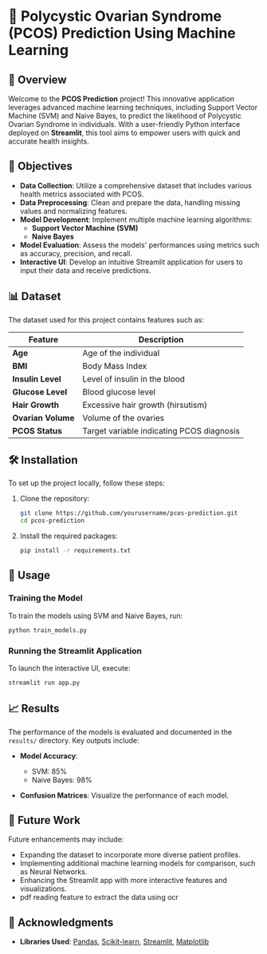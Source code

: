 

# 🌸 Polycystic Ovarian Syndrome (PCOS) Prediction Using Machine Learning

## 📖 Overview

Welcome to the **PCOS Prediction** project! This innovative application leverages advanced machine learning techniques, including Support Vector Machine (SVM) and Naive Bayes, to predict the likelihood of Polycystic Ovarian Syndrome in individuals. With a user-friendly Python interface deployed on **Streamlit**, this tool aims to empower users with quick and accurate health insights.

## 🎯 Objectives

- **Data Collection**: Utilize a comprehensive dataset that includes various health metrics associated with PCOS.
- **Data Preprocessing**: Clean and prepare the data, handling missing values and normalizing features.
- **Model Development**: Implement multiple machine learning algorithms:
  - **Support Vector Machine (SVM)**
  - **Naive Bayes**
- **Model Evaluation**: Assess the models' performances using metrics such as accuracy, precision, and recall.
- **Interactive UI**: Develop an intuitive Streamlit application for users to input their data and receive predictions.

## 📊 Dataset

The dataset used for this project  contains features such as:

| Feature               | Description                                   |
|-----------------------|-----------------------------------------------|
| **Age**               | Age of the individual                         |
| **BMI**               | Body Mass Index                               |
| **Insulin Level**     | Level of insulin in the blood                |
| **Glucose Level**     | Blood glucose level                           |
| **Hair Growth**       | Excessive hair growth (hirsutism)           |
| **Ovarian Volume**    | Volume of the ovaries                         |
| **PCOS Status**       | Target variable indicating PCOS diagnosis     |


## 🛠️ Installation

To set up the project locally, follow these steps:

1. Clone the repository:

   ```bash
   git clone https://github.com/yourusername/pcos-prediction.git
   cd pcos-prediction
   ```

2. Install the required packages:

   ```bash
   pip install -r requirements.txt
   ```

## 🚀 Usage

### Training the Model

To train the models using SVM and Naive Bayes, run:

```bash
python train_models.py
```

### Running the Streamlit Application

To launch the interactive UI, execute:

```bash
streamlit run app.py
```


## 📈 Results

The performance of the models is evaluated and documented in the `results/` directory. Key outputs include:

- **Model Accuracy**:
  - SVM: 85%
  - Naive Bayes: 98%



- **Confusion Matrices**: Visualize the performance of each model.


## 🔮 Future Work

Future enhancements may include:

- Expanding the dataset to incorporate more diverse patient profiles.
- Implementing additional machine learning models for comparison, such as Neural Networks.
- Enhancing the Streamlit app with more interactive features and visualizations.
- pdf reading feature to extract the data using ocr


## 🙏 Acknowledgments

- **Libraries Used**: [Pandas](https://pandas.pydata.org/), [Scikit-learn](https://scikit-learn.org/), [Streamlit](https://streamlit.io/), [Matplotlib](https://matplotlib.org/)

